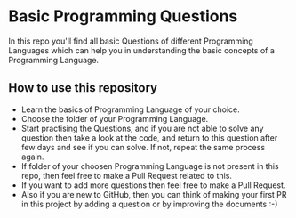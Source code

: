 # Basic Programming Questions

In this repo you'll find all basic Questions of different Programming Languages which can help you in understanding the basic concepts of a Programming Language.

## How to use this repository
- Learn the basics of Programming Language of your choice.
- Choose the folder of your Programming Language.
- Start practising the Questions, and if you are not able to solve any question then take a look at the code, and return to this question after few days and see if you can solve. If not, repeat the same process again.
- If folder of your choosen Programming Language is not present in this repo, then feel free to make a Pull Request related to this.
- If you want to add more questions then feel free to make a Pull Request.
- Also if you are new to GitHub, then you can think of making your first PR in this project by adding a question  or by improving the documents :-)
